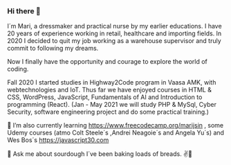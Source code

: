 ### Hi there 👋
I´m  Mari, a dressmaker and practical nurse by my earlier educations. 
I have 20 years of experience working in retail, healthcare and importing fields.
In 2020 I decided to quit my job working as a warehouse supervisor and truly commit to following my dreams.

Now I finally have the opportunity and courage to explore the world of coding.

Fall 2020 I started studies in Highway2Code program in Vaasa AMK, with webtechnologies and IoT.
Thus far we have enjoyed courses in HTML & CSS, WordPress, JavaScript, Fundamentals of AI and Introduction to programming (React).
  (Jan - May 2021 we will study PHP & MySql, Cyber Security, software engineering project and do some practical training.)

🌱 I’m also currently learning https://www.freecodecamp.org/marijsin , 
some Udemy courses (atmo Colt Steele´s ,Andrei Neagoie´s  and Angela Yu´s) and Wes Bos´s https://javascript30.com



💬 Ask me about sourdough I´ve been baking loads of breads. ✌💚

<!--
**Amiliini/Amiliini** is a ✨ _special_ ✨ repository because its `README.md` (this file) appears on your GitHub profile.

Here are some ideas to get you started:

- 🔭 I’m currently working on ...
- 🌱 I’m currently learning ...
- 👯 I’m looking to collaborate on ...
- 🤔 I’m looking for help with ...
- 💬 Ask me about ...
- 📫 How to reach me: ...
- 😄 Pronouns: ...
- ⚡ Fun fact: ...
-->
